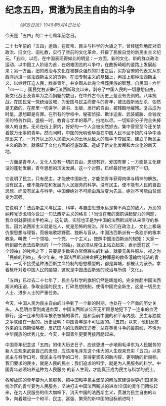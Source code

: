 # 纪念五四，贯澈为民主自由的斗争

> _《解放日报》1946年5月4日社论_

今天是「五四」的二十七周年纪念日。

二十七年前的「五四」运动，在反帝、民主与科学的大旗之下，曾经猛烈地反对旧政治、旧文化、旧礼教，实行了空前的文化革命，开辟了民族自觉的新民主主义纪元。「五四」以后，在中国表现得如此的明显：一方面，新的文化、新的群众政治运动，以中国工人阶级为首，在艰难困苦的斗争中，在曲折崎岖的道路上发展起来；另一方面，旧的政治与文化在被群众强烈的打击之后，买办官僚的代表又从东西洋运进一些法西斯主义的货物，在旧专制主义的基础上，再加上那种法西斯主义，以继续压迫人民，戕害青年，并企图从此完全埋葬民族的智慧。自民国十六年「四·一二」国民党右派举行法西斯政变以来，剥夺了中国人民的一切思想自由，新文化战士及青年为之而捐躯的数目，在中外古今历史上是没有先例的。八年抗战，在国民党一党统治区域，为爱国与民主而奋斗的青年，被法西斯派劫杀，依然是无数的。在那里一切讲学、读书、出版、发行的自由，被残酷地摧残。复古成为时髦，思想即是有罪。在所有的学校中，秘密侦探、欺诈迫害、武装威胁、金钱收买的特务作风，盛极一时，教育与学术的尊严，扫地以尽。一切知识分子完全失掉做人的自由。无论在街上家内，好好的一个人会被突然抓去。集中营里至今还关禁着数万无辜的青年。然而同时，中国的光明也毕竟在中国人民不屈不挠的斗争中涌现出来了。一万万以上的人民把大片的土地从敌人的魔手下夺回来，建立了新民主主义的政治，就保证了文化方面的彻底改革。造成了新文化发展和大众化的新天地。

一方面是青年人、文化人没有一切的自由，思想有罪，爱国有罪；一方面是文化建设的蓬勃发展，青年思想的活泼发展。这一个对照，已经最好地说明了一切。

它说明了民主，只有民主，才能使中国新生，才能使青年获得肉体与精神的解放。没有民主，便不能存在和发展为人民服务的科学。没有民主，便不能有人民的自由思想，而没有民主与科学，中国便绝对不可能由落后变为先进，绝对不可能由贫弱变为富强。

它说明了：法西斯主义与民主、科学，与自由思想永远是势不两立的敌人。万恶的纳粹党徒戈培尔说过一句法西斯主义的格言；「当谁在我的面前讲起智力的问题，我立刻就要拔出手枪来。」这句话，实际也正是为中国的法西斯派所从来信守的格言。因为法西斯主义就是吃人，就是恐怖的统治。所以它们在政治上、文化上极端仇恨思想与理智，而极端歌颂野蛮、独断与盲从。中国法西斯派有一条独断的根本教条，叫做「一个领袖、一个党、一个主义」。按照中国法西斯派的规矩：大家一听到那代表法西斯派的「一个领袖」，就必须从座位上站立起来，表示愿在这「一个领袖」的叱咤之下；只要是少数买办官僚寡头的利益，就要无条件服从，视之为「民族的利益」。多少年来，中国法西斯派拼命把这种罪恶的教条灌输给纯洁的青年，一切不接受这种法西斯主义特制的思想模型的，都是异端，都被认为该杀。拿着枪杆对着中国人民的脑袋，这就是中国法西斯派的政治与所谓「文化」。

「五四」已过去二十七年了，民主与科学的旗帜仍然是辉煌的。完全推翻中国法西斯派的压迫，争取全国的民主，打碎思想统制，使得中国完全新生，这是一切民主人士、进步人士的严重任务。

今天，中国人民为民主自由的斗争到了一个新的时期，也处在一个严重的历史关头。 从昆明血案到南通血案，中国法西斯派公开无所顾忌地犯下了一连串的血污罪行。这一连串的青年被杀被捕的事件，是和当前中国的和平与内战、民主与独裁之争联结在一起的。历史证明：中国青年是不可征服的。「五四」以来，他们反抗外来的法西斯侵略者，反抗国内的法西斯压迫者，站在英勇斗争的最前线，不愧为中华民族的优秀儿女。今天，中国青年更要再接再励起来。

中国青年纪念这「五四」的伟大历史日子，应该更进一步地用毛泽东为人民服务的新人生观来武装自己的思想，应该用毛泽东这个伟大的人生观来充实「五四」以来民主与科学口号，使民主与科学的口号，获得更坚实的新内容，更明确的新目标。我们要求的民主，就是人民的民主；我们追求的科学，就是为人民服务的科学。中国青年必须培养这种为人民服务 的新人生观，才能真正成为民主与科学的战士。

各解放区的青年要为人民服务，把中国和平民主堡垒的解放区建设得更好!国民党统治区的青年要为人民服务，坚决打击中国法西斯派的进攻!全国的青年们团结起来，在为人民服务的伟大旗帜下，消灭中国的法西斯主义，贯澈为民主自由的斗争，向着建设一个和平、民主、富强、繁荣的新中国的目标前进呵！
